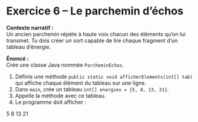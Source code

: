 # Exercice 6 – Le parchemin d’échos

**Contexte narratif :**  
Un ancien parchemin répète à haute voix chacun des éléments qu’on lui transmet. Tu dois créer un sort capable de lire chaque fragment d’un tableau d’énergie.

**Énoncé :**  
Crée une classe Java nommée `ParcheminEchos`.  
1. Définis une méthode `public static void afficherElements(int[] tab)` qui affiche chaque élément du tableau sur une ligne.  
2. Dans `main`, crée un tableau `int[] energies = {5, 8, 13, 21}`.  
3. Appelle la méthode avec ce tableau.  
4. Le programme doit afficher :

5
8
13
21

